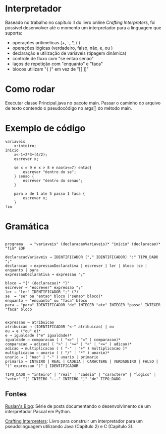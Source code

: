 # Interpretador

Baseado no trabalho no capítulo II do livro online *Crafting Interpreters*, foi possível desenvolver até o momento um interpretador para a linguagem que suporta:
- operações aritimeticas (+, -, *, / )
- operações lógicas (verdadeiro, falso, não, e, ou )
- declaração e utilização de variaveis (tipagem dinâmica)
- controle de fluxo com "se entao senao"
- laços de repetição com "enquanto" e "faca"
- blocos utilizam "{ }" em vez de  "[[ ]]"

# Como rodar

Executar classe Principal.java no pacote main.
Passar o caminho do arquivo de texto contendo o pseudocódigo no args[] do método main.

# Exemplo de código

```
variaveis
	x:inteiro;
inicio
	x<-1+2*3+(4/2);
	escrever x;
	
	se x = 9 e x > 8 e nao(x<=7) entao{
		escrever "dentro do se";
	} senao {
		escrever "dentro do senao";
	}
	
	para x de 1 ate 5 passo 1 faca {
		escrever x;
	}
fim
```

# Gramática
```

programa   → "variaveis" (declaracaoVariaveis)* "inicio" (declaracao)* "fim" EOF 

declaracaoVariaveis → IDENTIFICADOR ("," IDENTIFICADOR) ":" TIPO_DADO ";"
declaracao → expressaoDeclarativa | escrever | ler | bloco |se | enquanto | para
expressaoDeclarativa → expressao ";" 

bloco → "{" (declaracao)* "}" 
escrever → "escrever" expressao ";" 
ler → "ler" IDENTIFICADOR ";" (?)
se  → "se" ou "entao" bloco ("senao" bloco)*
enquanto → "enquanto" ou "faca" bloco
para → "para" IDENTIFICADOR "de" INTEGER "ate" INTEGER "passo" INTEGER "faca" bloco


expressao → atribuicao
atribuicao → (IDENTIFICADOR "<-" atribuicao) | ou
ou → e ("ou" e)*
e → igualdade ("e" igualdade)*
igualdade → comparacao ( ( "<>" | "=" ) comparacao)*
comparacao → adicao( ( ">" | ">=" | "<" | "<=" ) adicao)* 
adicao → multiplicacao ( ( "-" | "+" ) multiplicacao )* 
multiplicacao → unario ( ( "/" | "*" ) unario)* 
unario → ( "nao" | "-" ) unario | primario
primario → INTEIRO | REAL | CADEIA | CARACTERE | VERDADEIRO | FALSO | "(" expressao ")" | IDENTIFICADOR

TIPO_DADO → "inteiro" | "real" | "cadeia" | "caractere" | "logico" | "vetor" "[" INTEIRO "..." INTEIRO "]" "de" TIPO_DADO
```
## Fontes

[Ruslan's Blog](https://ruslanspivak.com/lsbasi-part1/ "Ruslan's Blog"):  Série de posts documentando o desenvolvimento de um interpretador Pascal em Python.

[Crafting Interpreters](https://www.craftinginterpreters.com/ "Crafting Interpreters"): Livro para construir um interpretador para um pseudolinguagem utilizando Java (Capítulo 2) e C (Capítulo 3).

